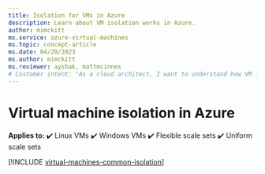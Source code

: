 ```yaml
---
title: Isolation for VMs in Azure
description: Learn about VM isolation works in Azure.
author: mimckitt
ms.service: azure-virtual-machines
ms.topic: concept-article
ms.date: 04/20/2023
ms.author: mimckitt
ms.reviewer: ayshak, mattmcinnes
# Customer intent: "As a cloud architect, I want to understand how VM isolation works in Azure, so that I can effectively design secure and efficient cloud infrastructure for my organization."
---
```


# Virtual machine isolation in Azure

**Applies to:** :heavy_check_mark: Linux VMs :heavy_check_mark: Windows VMs :heavy_check_mark: Flexible scale sets :heavy_check_mark: Uniform scale sets

[!INCLUDE [virtual-machines-common-isolation](~/reusable-content/ce-skilling/azure/includes/virtual-machines-common-isolation.md)]
